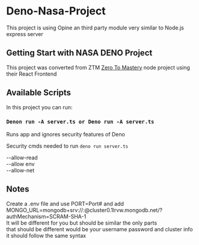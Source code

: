 # Deno-Nasa-Project

This project is using Opine an third party module very similar to Node.js express server
## Getting Start with NASA DENO Project

This project was converted from ZTM [Zero To Mastery](https://zerotomastery.io/courses/learn-node-js/) node project using their React Frontend

## Available Scripts

In this project you can run:

### `Denon run -A server.ts or Deno run -A server.ts`

Runs app and ignores security features of Deno

Security cmds needed to run  `deno run server.ts`

--allow-read\
--allow env\
--allow-net

## Notes

Create a .env file and use PORT=Port# and add 
MONGO_URL=mongodb+srv://<username>:<password>@cluster0.1lrvw.mongodb.net/?authMechanism=SCRAM-SHA-1\
It will be different for you but should be similar the only parts\
that should be different would be your username password and cluster info it should follow the same syntax
